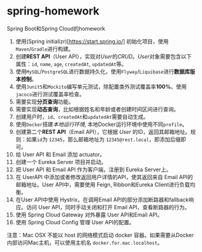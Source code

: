 # spring-homework
Spring Boot和Spring Cloud的homework

1. 使用(Spring initializr)[https://start.spring.io/] 初始化项目，使用`Maven`/`Gradle`进行构建。
2. 创建**REST API**（User API），实现对*User*的*CRUD*。*User*对象需要包含以下属性：`id`, `name`, `age`, `createdAt`, `updatedAt`等。
3. 使用`MySQL`/`PostgreSQL`进行数据持久化，使用`Flyway`/`Liquibase`进行**数据库版本控制**。
4. 使用`Junit5`和`Mockito`编写单元测试，除配置类外测试覆盖率**100%**。使用`jacoco`进行测试覆盖率检查。
5. 需要实现**分页查询**功能。
6. 需要实现**动态查询**，比如根据姓名和年龄或者创建时间区间进行查询。
7. 创建用户时，`id`、`createdAt`和`updatedAt`需要自动生成。
8. 使用`Docker`搭建*本地运行环境*, 本地Docker运行环境中使用不同`profile`。
9. 创建第二个**REST API**（Email API），它根据 *User* 的ID，返回其邮箱地址。规则：如果`id`为 `12345`，那么邮箱地址为 `12345@rest.local`，即添加后缀即可。
10. 给 User API 和 Email 添加 actuator。
11. 创建一个 Eureka Server 项目并启动。
12. 把 User API 和 Email API 作为客户端，注册到 Eureka Server上。
13. 在 UserAPI 中添加或者修改返回用户详情的API，使其返回来自 Email API的邮箱地址。User API中，需要使用 Feign, Ribbon和Eureka Client进行负载均衡。
14. 在User API中使用 Hystrix，在调用Email API的部分添加断路器和fallback响应。访问 User API，同时手动关闭和打开 Email API，查看断路器的行为。
15. 使用 Spring Cloud Gateway 对外暴露 User API和Email API。
16. 使用 Spring Cloud Config 管理 User API的配置。

注意：Mac OSX 不能以 host 的网络模式启动 docker 容器。如果需要从Docker内部访问Mac主机，可以使用主机名 `docker.for.mac.localhost`。
